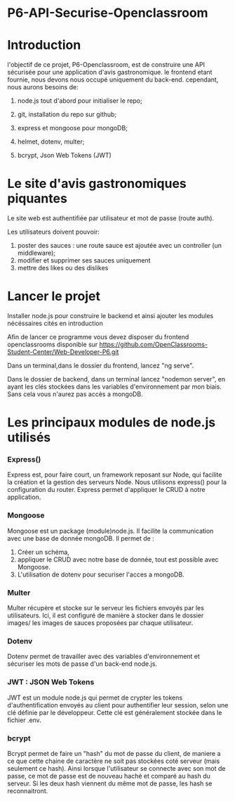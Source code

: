 # P6-API-Securise-Openclassroom
# Introduction

l'objectif de ce projet, P6-Openclassroom, est de construire une API sécurisée pour une application d'avis gastronomique.
le frontend etant fournie, nous devons nous occupé uniquement du back-end.
cependant, nous aurons besoins de:
1. node.js tout d'abord pour initialiser le repo;

2. git, installation du repo sur github;

3. express et mongoose pour mongoDB;

4. helmet, dotenv, multer;

5. bcrypt, Json Web Tokens (JWT)

# Le site d'avis gastronomiques piquantes
Le site web est authentifiée par utilisateur et mot de passe (route auth).

Les utilisateurs doivent pouvoir:
1. poster des sauces : une route sauce est ajoutée avec un controller (un middleware);
2. modifier et supprimer ses sauces uniquement
3. mettre des likes ou des dislikes 

# Lancer le projet
Installer node.js pour construire le backend et ainsi ajouter les modules nécéssaires cités en introduction

Afin de lancer ce programme vous devez disposer du frontend openclassrooms disponible sur 
https://github.com/OpenClassrooms-Student-Center/Web-Developer-P6.git

Dans un terminal,dans le dossier du frontend, lancez "ng serve".

Dans le dossier de backend, dans un terminal lancez "nodemon server", en ayant les clés stockées dans les variables d'environnement par mon biais. 
Sans cela vous n'aurez pas accès a mongoDB.

# Les principaux modules de node.js utilisés

### Express()
Express est, pour faire court, un framework reposant sur Node, qui facilite la création et la gestion des serveurs Node.
Nous utilisons express() pour la configuration du router. 
Express permet d'appliquer le CRUD à notre application.

### Mongoose
Mongoose est un package (module)node.js.
Il facilite la communication avec une base de donnée mongoDB.
Il permet de :
1. Créer un schéma, 
2. appliquer le CRUD avec notre base de donnée, tout est possible avec Mongoose. 
3. L'utilisation de dotenv pour securiser l'acces a mongoDB.

### Multer
Multer récupère et stocke sur le serveur les fichiers envoyés par les utilisateurs. 
Ici, il est configuré de manière à stocker dans le dossier images/ les images de sauces proposées par chaque utilisateur.

### Dotenv
Dotenv permet de travailler avec des variables d'environnement et sécuriser les mots de passe d'un back-end node.js.

### JWT : JSON Web Tokens
JWT est un module node.js qui permet de crypter les tokens d'authentification envoyés au client pour authentifier leur session, 
selon une clé définie par le développeur. 
Cette clé est généralement stockée dans le fichier .env.

### bcrypt
Bcrypt permet de faire un "hash" du mot de passe du client, de maniere a ce que cette chaine de caractère ne soit pas stockées coté serveur (mais seulement ce hash). 
Ainsi lorsque l'utilisateur se connecte avec son mot de passe, ce mot de passe est de nouveau haché et comparé au hash du serveur. 
Si les deux hash viennent du même mot de passe, les hash se reconnaitront.
